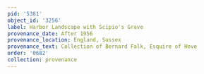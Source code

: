 ```yaml
---
pid: '5381'
object_id: '3256'
label: Harbor Landscape with Scipio's Grave
provenance_date: After 1956
provenance_location: England, Sussex
provenance_text: Collection of Bernard Falk, Esquire of Hove
order: '0682'
collection: provenance
---
```

